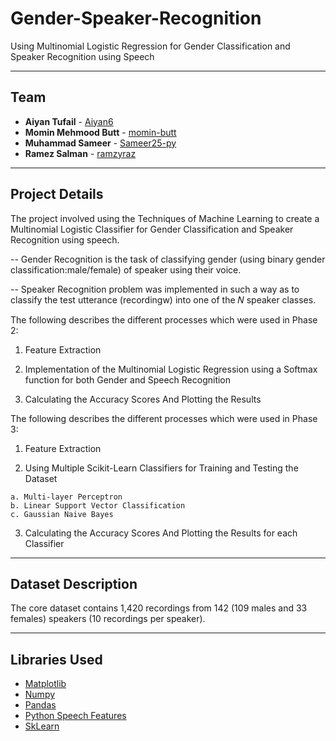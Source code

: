 # Gender-Speaker-Recognition
Using Multinomial Logistic Regression for Gender Classification and Speaker Recognition using Speech

---

## Team

- **Aiyan Tufail** - [Aiyan6](https://github.com/Aiyan6)
- **Momin Mehmood Butt** - [momin-butt](https://github.com/momin-butt)
- **Muhammad Sameer** - [Sameer25-py](https://github.com/Sameer25-py)
- **Ramez Salman** - [ramzyraz](https://github.com/ramzyraz)

---

## Project Details

The project involved using the Techniques of Machine Learning to create a Multinomial Logistic Classifier for Gender Classification and Speaker Recognition using speech.      

-- Gender Recognition is the task of classifying gender (using binary gender classification:male/female) of speaker using their voice. 

-- Speaker Recognition problem was implemented in such a way as to classify the test utterance (recordingw) into one of the 𝑁 speaker classes.

The following describes the different processes which were used in Phase 2:

  1. Feature Extraction

  2. Implementation of the Multinomial Logistic Regression using a Softmax function for both Gender and Speech Recognition

  3. Calculating the Accuracy Scores And Plotting the Results
  
The following describes the different processes which were used in Phase 3:

  1. Feature Extraction

  2. Using Multiple Scikit-Learn Classifiers for Training and Testing the Dataset
  
    a. Multi-layer Perceptron   
    b. Linear Support Vector Classification 
    c. Gaussian Naive Bayes 
    
  3. Calculating the Accuracy Scores And Plotting the Results for each Classifier

---

## Dataset Description

The core dataset contains 1,420 recordings from 142 (109 males and 33 females) speakers (10 recordings per speaker).

---

## Libraries Used

- [Matplotlib](https://matplotlib.org/)
- [Numpy](https://numpy.org/)
- [Pandas](https://pandas.pydata.org/)
- [Python Speech Features](https://pypi.org/project/python_speech_features/)
- [SkLearn](https://scikit-learn.org/stable/)
